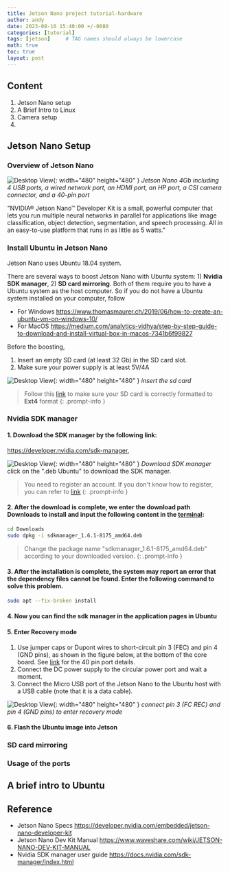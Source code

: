 ```yaml
---
title: Jetson Nano project tutorial-hardware
author: andy
date: 2023-08-16 15:40:00 +/-0080
categories: [tutorial]
tags: [jetson]     # TAG names should always be lowercase
math: true
toc: true
layout: post
---
```


## Content
1. Jetson Nano setup
2. A Brief Intro to Linux 
3. Camera setup
4. 

## Jetson Nano Setup
### Overview of Jetson Nano
![Desktop View](/assets/img/post/2023-08-17-jetson-nano.jpg){: width="480" height="480" }
_Jetson Nano 4Gb including 4 USB ports, a wired network port, an HDMI port, an HP port, a CSI camera connector, and a 40-pin port_

"NVIDIA® Jetson Nano™ Developer Kit is a small, powerful computer that lets you run multiple neural 
networks in parallel for applications like image classification, object detection, segmentation, and speech processing. 
All in an easy-to-use platform that runs in as little as 5 watts."

### Install Ubuntu in Jetson Nano
Jetson Nano uses Ubuntu 18.04 system.

There are several ways to boost Jetson Nano with Ubuntu system: 1) __Nvidia SDK manager__, 2) __SD card mirroring__. Both of them require you to have a Ubuntu system as the host computer. So if you do not have a Ubuntu system installed on your computer, follow
- For Windows <https://www.thomasmaurer.ch/2019/06/how-to-create-an-ubuntu-vm-on-windows-10/>
- For MacOS <https://medium.com/analytics-vidhya/step-by-step-guide-to-download-and-install-virtual-box-in-macos-7341b6f99827>

Before the boosting, 
1. Insert an empty SD card (at least 32 Gb) in the SD card slot.
2. Make sure your power supply is at least 5V/4A

![Desktop View](/assets/img/post/2023-08-17-insert-sd-card.jpg){: width="480" height="480" }
_insert the sd card_

> Follow this [link](https://itsfoss.com/format-usb-drive-sd-card-ubuntu/) to make sure your SD card is correctly formatted to __Ext4__ format
{: .prompt-info }


### Nvidia SDK manager
#### 1. Download the SDK manager by the following link:
<https://developer.nvidia.com/sdk-manager>,

![Desktop View](/assets/img/post/2023-08-17-sdk-manager-download.png){: width="480" height="480" }
_Download SDK manager_
click on the ".deb Ubuntu" to download the SDK manager.

> You need to register an account. If you don't know how to register, you can refer to [link](https://www.waveshare.com/wiki/NVIDIA-acess)
{: .prompt-info }

#### 2. After the download is complete, we enter the download path Downloads to install and input the following content in the [terminal](https://ubuntucommunity.s3.dualstack.us-east-2.amazonaws.com/original/2X/8/85e591c2bdc94b4159329bf19cc1d6740f233b84.png):


```bash
cd Downloads
sudo dpkg -i sdkmanager_1.6.1-8175_amd64.deb
```
> Change the package name "sdkmanager_1.6.1-8175_amd64.deb" according to your downloaded version.
{: .prompt-info }

#### 3. After the installation is complete, the system may report an error that the dependency files cannot be found. Enter the following command to solve this problem.

```bash
sudo apt --fix-broken install
```

#### 4. Now you can find the sdk manager in the application pages in Ubuntu
   
#### 5. Enter Recovery mode
1. Use jumper caps or Dupont wires to short-circuit pin 3 (FEC) and pin 4 (GND pins), as shown in the figure below, at the bottom of the core board. See [link](https://jetsonhacks.com/nvidia-jetson-nano-j41-header-pinout/) for the 40 pin port details. 
2. Connect the DC power supply to the circular power port and wait a moment.
3. Connect the Micro USB port of the Jetson Nano to the Ubuntu host with a USB cable (note that it is a data cable).

![Desktop View](/assets/img/post/2023-08-17-recovery-mode.jpg){: width="480" height="480" }
_connect  pin 3 (FC REC) and pin 4 (GND pins) to enter recovery mode_

#### 6. Flash the Ubuntu image into Jetson



### SD card mirroring

### Usage of the ports 

## A brief intro to Ubuntu

## Reference
- Jetson Nano Specs <https://developer.nvidia.com/embedded/jetson-nano-developer-kit>
- Jetson Nano Dev Kit Manual <https://www.waveshare.com/wiki/JETSON-NANO-DEV-KIT-MANUAL>
- Nvidia SDK manager user guide <https://docs.nvidia.com/sdk-manager/index.html>




